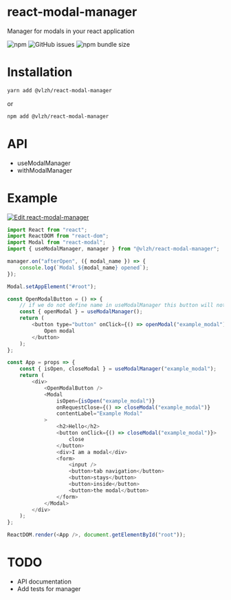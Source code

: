 # react-modal-manager

Manager for modals in your react application

![npm](https://img.shields.io/npm/dm/@vlzh/react-modal-manager) ![GitHub issues](https://img.shields.io/github/issues-raw/vlzh/react-modal-manager) ![npm bundle size](https://img.shields.io/bundlephobia/min/@vlzh/react-modal-manager)

# Installation

```bash
yarn add @vlzh/react-modal-manager
```

or

```bash
npm add @vlzh/react-modal-manager
```

# API

-   useModalManager
-   withModalManager

# Example

[![Edit react-modal-manager](https://codesandbox.io/static/img/play-codesandbox.svg)](https://codesandbox.io/s/frosty-currying-ytyku?fontsize=14)

```javascript
import React from "react";
import ReactDOM from "react-dom";
import Modal from "react-modal";
import { useModalManager, manager } from "@vlzh/react-modal-manager";

manager.on("afterOpen", ({ modal_name }) => {
    console.log(`Modal ${modal_name} opened`);
});

Modal.setAppElement("#root");

const OpenModalButton = () => {
    // if we do not define name in useModalManager this button will not be subscribed on changes in manager
    const { openModal } = useModalManager();
    return (
        <button type="button" onClick={() => openModal("example_modal")}>
            Open modal
        </button>
    );
};

const App = props => {
    const { isOpen, closeModal } = useModalManager("example_modal");
    return (
        <div>
            <OpenModalButton />
            <Modal
                isOpen={isOpen("example_modal")}
                onRequestClose={() => closeModal("example_modal")}
                contentLabel="Example Modal"
            >
                <h2>Hello</h2>
                <button onClick={() => closeModal("example_modal")}>
                    close
                </button>
                <div>I am a modal</div>
                <form>
                    <input />
                    <button>tab navigation</button>
                    <button>stays</button>
                    <button>inside</button>
                    <button>the modal</button>
                </form>
            </Modal>
        </div>
    );
};

ReactDOM.render(<App />, document.getElementById("root"));
```

# TODO

-   API documentation
-   Add tests for manager
